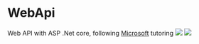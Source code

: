 # WebApi
Web API with ASP .Net core, following
[Microsoft](https://docs.microsoft.com/pt-br/aspnet/core/tutorials/first-web-api?tabs=visual-studio-code&view=aspnetcore-3.1)
tutoring
![](https://img.icons8.com/color/48/000000/windows-logo.png>)
<img src="https://img.icons8.com/color/48/000000/windows-logo.png">